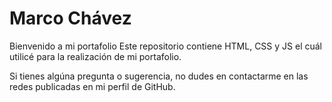 # Marco Chávez
Bienvenido a mi portafolio
Este repositorio contiene HTML, CSS y JS el cuál utilicé para la realización de mi portafolio.

Si tienes algúna pregunta o sugerencia, no dudes en contactarme en las redes publicadas en mi perfil de GitHub.
